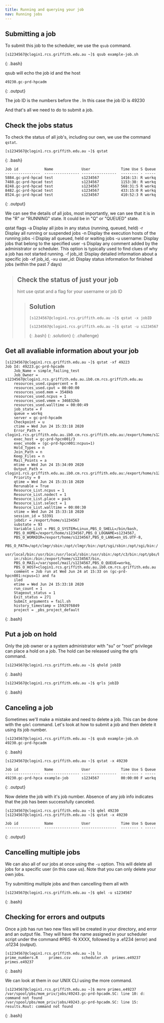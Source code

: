 ```yaml
---
title: Running and querying your job
nav: Running jobs
---
```


## Submitting a job

To submit this job to the scheduler, we use the `qsub` command.

```
[s1234567@clogin1.rcs.griffith.edu.au ~]$ qsub example-job.sh
```
{: .bash}

qsub will echo the job id and the host
```
49230.gc-prd-hpcadm
```
{: .output}

The job ID is the numbers before the . In this case the job ID is 49230

And that's all we need to do to submit a job. 

## Check the jobs status

To check the status of all job's, including our own, we use the command `qstat`.

```
[s1234567@clogin1.rcs.griffith.edu.au ~]$ qstat
```
{: .bash}
```
Job id            Name             User              Time Use S Queue
----------------  ---------------- ----------------  -------- - -----
5884.gc-prd-hpcad test             s1234567          1416:13: R workq           
7488.gc-prd-hpcad test             s1234567          1153:38: R workq           
8248.gc-prd-hpcad test             s1234567          568:31:5 R workq           
8482.gc-prd-hpcad test             s1234567          433:15:0 R workq           
8524.gc-prd-hpcad test             s1234567          410:52:3 R workq          
```
{: .output}

We can see the details of all jobs, most importantly, we can see that it is in the "R" or "RUNNING" state. It could be in "Q" or "QUEUED" state.

qstat flags
   -a  Display all jobs in any status (running, queued, held)
   -r Display all running or suspended jobs
   -n Display the execution hosts of the running jobs
   -i Display all queued, held or waiting jobs
   -u username: Display jobs that belong to the specified user
   -s Display any comment added by the administrator or scheduler. This option is typically used to find clues of why a job has not started running.
   -f job_id: Display detailed information about a specific job
   -xf job_id, -xu user_id: Display status information for finished jobs (within the past 7 days)


> ## Check the status of just your job
>
> hint use qstat and a flag for your username or job ID
>
> > ## Solution
> >
> > ```
> > [s1234567@clogin1.rcs.griffith.edu.au ~]$ qstat -x jobID
> >
> > [s1234567@clogin1.rcs.griffith.edu.au ~]$ qstat -u s1234567
> > ```
> > {: .bash}
> {: .solution}
{: .challenge}

## Get all avaliable information about your job
```
[s1234567@clogin1.rcs.griffith.edu.au ~]$ qstat -xf 49223
Job Id: 49223.gc-prd-hpcadm
    Job_Name = simple_failing_test
    Job_Owner = s1234567@clogin1.rcs.griffith.edu.au.ib0.cm.rcs.griffith.edu.au
    resources_used.cpupercent = 0
    resources_used.cput = 00:00:00
    resources_used.mem = 3548kb
    resources_used.ncpus = 1
    resources_used.vmem = 346832kb
    resources_used.walltime = 00:00:49
    job_state = F
    queue = workq
    server = gc-prd-hpcadm
    Checkpoint = u
    ctime = Wed Jun 24 15:33:18 2020
    Error_Path = clogin1.rcs.griffith.edu.au.ib0.cm.rcs.griffith.edu.au:/export/home/s1234567/simple_failing_test.e49223
    exec_host = gc-prd-hpcn001/3
    exec_vnode = (gc-prd-hpcn001:ncpus=1)
    Hold_Types = n
    Join_Path = n
    Keep_Files = n
    Mail_Points = a
    mtime = Wed Jun 24 15:34:09 2020
    Output_Path = clogin1.rcs.griffith.edu.au.ib0.cm.rcs.griffith.edu.au:/export/home/s1234567/simple_failing_test.o49223
    Priority = 0
    qtime = Wed Jun 24 15:33:18 2020
    Rerunable = True
    Resource_List.ncpus = 1
    Resource_List.nodect = 1
    Resource_List.place = pack
    Resource_List.select = 1
    Resource_List.walltime = 00:00:30
    stime = Wed Jun 24 15:33:18 2020
    session_id = 53391
    jobdir = /export/home/s1234567
    substate = 93
    Variable_List = PBS_O_SYSTEM=Linux,PBS_O_SHELL=/bin/bash,
	PBS_O_HOME=/export/home/s1234567,PBS_O_LOGNAME=s1234567,
	PBS_O_WORKDIR=/export/home/s1234567,PBS_O_LANG=en_US.UTF-8,
	PBS_O_PATH=/opt/clmgr/sbin:/opt/clmgr/bin:/opt/sgi/sbin:/opt/sgi/bin:/
	usr/local/bin:/usr/bin:/usr/local/sbin:/usr/sbin:/opt/c3/bin:/opt/pbs/b
	in:/sbin:/bin:/export/home/s1234567/bin,
	PBS_O_MAIL=/var/spool/mail/s1234567,PBS_O_QUEUE=workq,
	PBS_O_HOST=clogin1.rcs.griffith.edu.au.ib0.cm.rcs.griffith.edu.au
    comment = Job run at Wed Jun 24 at 15:33 on (gc-prd-hpcn001:ncpus=1) and fa
	iled
    etime = Wed Jun 24 15:33:18 2020
    run_count = 1
    Stageout_status = 1
    Exit_status = 271
    Submit_arguments = fail.sh
    history_timestamp = 1592976849
    project = _pbs_project_default
```
{: .bash}

## Put a job on hold

Only the job owner or a system administrator with "su" or "root" privilege can place a hold on a job. The hold can be released using the qrls command.
```
[s1234567@clogin1.rcs.griffith.edu.au ~]$ qhold jobID
```
{: .bash}

```
[s1234567@clogin1.rcs.griffith.edu.au ~]$ qrls jobID
```
{: .bash}

## Canceling a job

Sometimes we'll make a mistake and need to delete a job.
This can be done with the `qdel` command.
Let's look at how to submit a job and then delete it using its job number.

```
[s1234567@clogin1.rcs.griffith.edu.au ~]$ qsub example-job.sh
49230.gc-prd-hpcadm
```
{: .bash}

```
[s1234567@clogin1.rcs.griffith.edu.au ~]$ qstat -x 49230

Job id            Name             User              Time Use S Queue
----------------  ---------------- ----------------  -------- - -----
49230.gc-prd-hpca example-job      s1234567          00:00:00 F workq 
```
{: .output}

Now delete the job with it's job number. 
Absence of any job info indicates that the job has been successfully canceled.

```
[s1234567@clogin1.rcs.griffith.edu.au ~]$ qdel 49230
[s1234567@clogin1.rcs.griffith.edu.au ~]$ qstat -x 49230

Job id            Name             User              Time Use S Queue
----------------  ---------------- ----------------  -------- - -----

```
{: .output}

## Cancelling multiple jobs

We can also all of our jobs at once using the `-u` option. 
This will delete all jobs for a specific user (in this case us).
Note that you can only delete your own jobs.

Try submitting multiple jobs and then cancelling them all with
``` 
[s1234567@clogin1.rcs.griffith.edu.au ~]$ qdel -u s1234567
```
{: .bash}

## Checking for errors and outputs

Once a job has run two new files will be created in your directory, and error and an output file. They will have the name assigned in your scheduler script under the command #PBS -N XXXX, followed by a .e1234 (error) and .o1234 (output).

```
[s1234567@clogin1.rcs.griffith.edu.au ~]$ ls
prime_numbers.R     primes.csv     scheduler.sh  primes.e49237  primes.e49237
```
{: .bash}

We can look at them in our UNIX CLI using the more command.

```
[s1234567@clogin1.rcs.griffith.edu.au ~]$ more primes.e49237
/var/spool/pbs/mom_priv/jobs/49243.gc-prd-hpcadm.SC: line 10: d: command not found
/var/spool/pbs/mom_priv/jobs/49243.gc-prd-hpcadm.SC: line 15: results.Rout: command not found
```
{: .bash}
